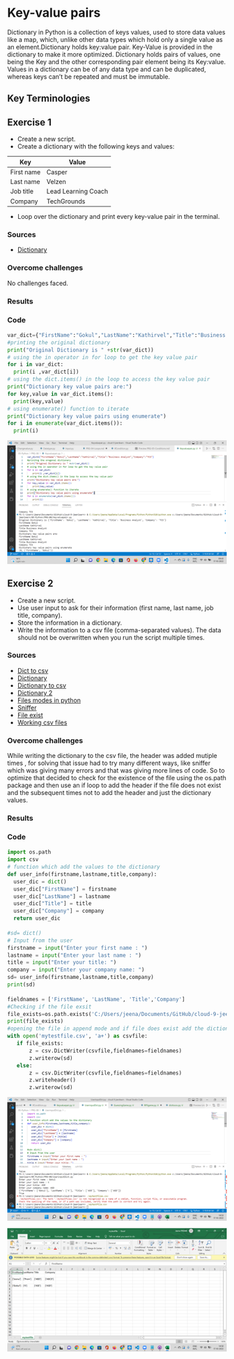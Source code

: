 # Key-value pairs
Dictionary in Python is a collection of keys values, used to store data values like a map, which, unlike other data types which hold only a single value as an element.Dictionary holds key:value pair. Key-Value is provided in the dictionary to make it more optimized. 
Dictionary holds pairs of values, one being the Key and the other corresponding pair element being its Key:value. Values in a dictionary can be of any data type and can be duplicated, whereas keys can’t be repeated and must be immutable. 

## Key Terminologies



## Exercise 1

- Create a new script.
- Create a dictionary with the following keys and values:

| Key            |     Value          |
| ---------------| ----------------   |
| First name     | Casper             |
| Last name      | Velzen             | 
| Job title      | Lead Learning Coach|
| Company        | TechGrounds        |

- Loop over the dictionary and print every key-value pair in the terminal.



### Sources

* [Dictionary](https://www.geeksforgeeks.org/python-accessing-key-value-in-dictionary/)



### Overcome challenges
 No challenges faced.

 ### Results

 ### Code
  ```python
var_dict={"FirstName":"Gokul","LastName":"Kathirvel","Title":"Business Analyst","Company":"TCS"}
#printing the original dictionary 
print("Original Dictionary is " +str(var_dict))
# using the in operator in for loop to get the key value pair
for i in var_dict:
    print(i ,var_dict[i])
# using the dict.items() in the loop to access the key value pair
print("Dictionary key value pairs are:")
for key,value in var_dict.items():
    print(key,value)
# using enumerate() function to iterate
print("Dictionary key value pairs using enumerate")
for i in enumerate(var_dict.items()):
    print(i)
 ```



![Print Key value pair](/00_includes/Python/PRG-08/EX1.png)

## Exercise 2
- Create a new script.
- Use user input to ask for their information (first name, last name, job title, company). 
- Store the information in a dictionary.
- Write the information to a csv file (comma-separated values). The data should not be overwritten when you run the script multiple times.


### Sources

* [Dict to csv](https://www.geeksforgeeks.org/python-write-dictionary-of-list-to-csv/)
* [Dictionary](https://stackoverflow.com/questions/47813335/save-student-data-in-dictionary-python#:~:text=def%20student_info%20%28student_name%2Cstudent_id%2Cstudent_gpa%29%3A%20student_dic%20%3D%20dict%20%28%29%20student_dic,it%20in%20the%20dictionary%20through%20the%20student_info%20function.)
* [Dictionary to csv](https://www.geeksforgeeks.org/how-to-save-a-python-dictionary-to-a-csv-file/)
* [Dictionary 2](https://pythonguides.com/python-dictionary-to-csv/)
* [Files modes in python](https://stackoverflow.com/questions/16208206/confused-by-python-file-mode-w)
* [Sniffer](https://programtalk.com/python-examples/csv.Sniffer.has_header/)
* [File exist](https://www.pythontutorial.net/python-basics/python-check-if-file-exists/)
* [Working csv files](https://www.geeksforgeeks.org/working-csv-files-python/)



### Overcome challenges
 While writing the dictionary to the csv file, the header was added mutiple times , for solving that issue had to try many different ways, like sniffer which was giving many errors and that was giving more lines of code. So to optimize that  decided to check for the existence of the file using the os.path package and then use an if loop to add the header if the file does not exist and the subsequent times not to add the header and just the dictionary values.

 ### Results

 ### Code
 ```python
import os.path
import csv
# function which add the values to the dictionary
def user_info(firstname,lastname,title,company):
   user_dic = dict()
   user_dic["FirstName"] = firstname
   user_dic["LastName"] = lastname
   user_dic["Title"] = title
   user_dic["Company"] = company
   return user_dic

#sd= dict()
# Input from the user
firstname = input("Enter your first name : ")
lastname = input("Enter your last name : ")
title = input("Enter your title: ")
company = input("Enter your company name: ")
sd= user_info(firstname,lastname,title,company)
print(sd)

fieldnames = ['FirstName', 'LastName', 'Title','Company']
#Checking if the file exsit
file_exists=os.path.exists('C:/Users/jeena/Documents/GitHub/cloud-9-jeenlearn/mytestfile.csv')
print(file_exists)
#opening the file in append mode and if file does exist add the dictionary entry else add the header & dictionary
with open('mytestfile.csv', 'a+') as csvfile:
    if file_exists:
        z = csv.DictWriter(csvfile,fieldnames=fieldnames)
        z.writerow(sd)
    else:
        z = csv.DictWriter(csvfile,fieldnames=fieldnames)
        z.writeheader()
        z.writerow(sd)
 
 ```



![Dicttocsv](/00_includes/Python/PRG-08/EX2.png)

![Dicttocsv](/00_includes/Python/PRG-08/EX2%2C1.png)





